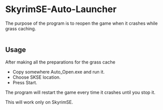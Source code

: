 ﻿# SkyrimSE-Auto-Launcher
The purpose of the program is to reopen the game when it crashes while grass caching.<br>
﻿<h2> Usage</h2> 
After making all the preparations for the grass cache
- Copy somewhere Auto_Open.exe and run it.
- Choose SKSE location.
- Press Start. <br>
<p> The program will restart the game every time it crashes until you stop it. </p>
This will work only on SkyrimSE.
